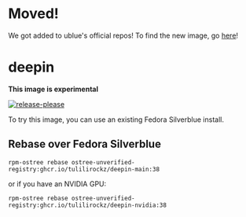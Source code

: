 
# Moved!

We got added to ublue's official repos! To find the new image, go [here](http://github.com/ublue-os/deepin)!


# deepin

**This image is experimental**

[![release-please](https://github.com/tulilirockz/ublue-deepin/actions/workflows/release-please.yml/badge.svg)](https://github.com/tulilirockz/ublue-deepin/actions/workflows/release-please.yml)

To try this image, you can use an existing Fedora Silverblue install.

## Rebase over Fedora Silverblue

    rpm-ostree rebase ostree-unverified-registry:ghcr.io/tulilirockz/deepin-main:38

or if you have an NVIDIA GPU:

    rpm-ostree rebase ostree-unverified-registry:ghcr.io/tulilirockz/deepin-nvidia:38

<br>
